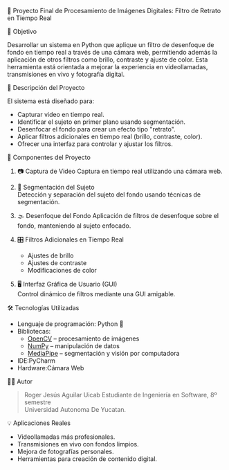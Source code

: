  🎥 Proyecto Final de Procesamiento de Imágenes Digitales: Filtro de Retrato en Tiempo Real

📌 Objetivo

Desarrollar un sistema en Python que aplique un filtro de desenfoque de fondo en tiempo real a través de una cámara web, permitiendo además la aplicación de otros filtros como brillo, contraste y ajuste de color. Esta herramienta está orientada a mejorar la experiencia en videollamadas, transmisiones en vivo y fotografía digital.



🧠 Descripción del Proyecto

El sistema está diseñado para:
- Capturar video en tiempo real.
- Identificar el sujeto en primer plano usando segmentación.
- Desenfocar el fondo para crear un efecto tipo "retrato".
- Aplicar filtros adicionales en tiempo real (brillo, contraste, color).
- Ofrecer una interfaz para controlar y ajustar los filtros.

🧩 Componentes del Proyecto

1. 📷 Captura de Video
   Captura en tiempo real utilizando una cámara web.

2. 🧍 Segmentación del Sujeto  
   Detección y separación del sujeto del fondo usando técnicas de segmentación.

3. 🌫️ Desenfoque del Fondo 
   Aplicación de filtros de desenfoque sobre el fondo, manteniendo al sujeto enfocado.

4. 🎛️ Filtros Adicionales en Tiempo Real  
   - Ajustes de brillo
   - Ajustes de contraste
   - Modificaciones de color

5. 🖥️ Interfaz Gráfica de Usuario (GUI)  
   Control dinámico de filtros mediante una GUI amigable.



🛠️ Tecnologías Utilizadas

- Lenguaje de programación: Python 🐍  
- Bibliotecas: 
  - [OpenCV](https://opencv.org/) – procesamiento de imágenes  
  - [NumPy](https://numpy.org/) – manipulación de datos  
  - [MediaPipe](https://mediapipe.dev/) – segmentación y visión por computadora  
- IDE:PyCharm  
- Hardware:Cámara Web



 👨‍💻 Autor

> Roger Jesús Aguilar Uicab
> Estudiante de Ingeniería en Software, 8º semestre  
> Universidad Autonoma De Yucatan.



💡 Aplicaciones Reales

- Videollamadas más profesionales.
- Transmisiones en vivo con fondos limpios.
- Mejora de fotografías personales.
- Herramientas para creación de contenido digital.




